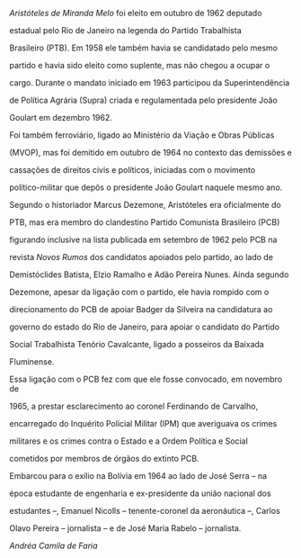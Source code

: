 

*Aristóteles de Miranda Melo* foi eleito em outubro de 1962 deputado

estadual pelo Rio de Janeiro na legenda do Partido Trabalhista

Brasileiro (PTB). Em 1958 ele também havia se candidatado pelo mesmo

partido e havia sido eleito como suplente, mas não chegou a ocupar o

cargo. Durante o mandato iniciado em 1963 participou da Superintendência

de Política Agrária (Supra) criada e regulamentada pelo presidente João

Goulart em dezembro 1962.



Foi também ferroviário, ligado ao Ministério da Viação e Obras Públicas

(MVOP), mas foi demitido em outubro de 1964 no contexto das demissões e

cassações de direitos civis e políticos, iniciadas com o movimento

político-militar que depôs o presidente João Goulart naquele mesmo ano.



Segundo o historiador Marcus Dezemone, Aristóteles era oficialmente do

PTB, mas era membro do clandestino Partido Comunista Brasileiro (PCB)

figurando inclusive na lista publicada em setembro de 1962 pelo PCB na

revista *Novos Rumos* dos candidatos apoiados pelo partido, ao lado de

Demistóclides Batista, Elzio Ramalho e Adão Pereira Nunes. Ainda segundo

Dezemone, apesar da ligação com o partido, ele havia rompido com o

direcionamento do PCB de apoiar Badger da Silveira na candidatura ao

governo do estado do Rio de Janeiro, para apoiar o candidato do Partido

Social Trabalhista Tenório Cavalcante, ligado a posseiros da Baixada

Fluminense.



Essa ligação com o PCB fez com que ele fosse convocado, em novembro de

1965, a prestar esclarecimento ao coronel Ferdinando de Carvalho,

encarregado do Inquérito Policial Militar (IPM) que averiguava os crimes

militares e os crimes contra o Estado e a Ordem Política e Social

cometidos por membros de órgãos do extinto PCB.



Embarcou para o exílio na Bolívia em 1964 ao lado de José Serra – na

época estudante de engenharia e ex-presidente da união nacional dos

estudantes –, Emanuel Nicolls – tenente-coronel da aeronáutica –, Carlos

Olavo Pereira – jornalista – e de José Maria Rabelo – jornalista.



*Andréa Camila de Faria*



